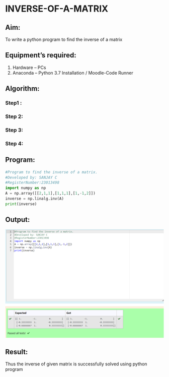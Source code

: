# INVERSE-OF-A-MATRIX
## Aim:
To write a python program to find the inverse of a matrix
## Equipment’s required:
1. 	Hardware – PCs
2. 	Anaconda – Python 3.7 Installation / Moodle-Code Runner
## Algorithm:
### Step1 : 
### Step 2: 
### Step 3: 
### Step 4: 

## Program:
```py
#Program to find the inverse of a matrix.
#Developed by: SANJAY C
#RegisterNumber:23013498
import numpy as np
A = np.array([[2,1,1],[1,1,1],[1,-1,2]])
inverse = np.linalg.inv(A)
print(inverse)
```

## Output:
![](./EXP03.png)
## Result:
Thus the inverse of given matrix is successfully solved using python program

